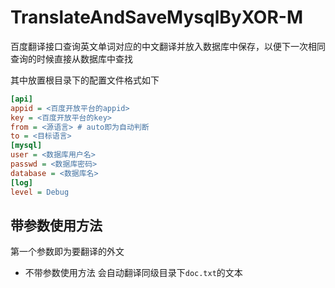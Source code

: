 # TranslateAndSaveMysqlByXOR-M

百度翻译接口查询英文单词对应的中文翻译并放入数据库中保存，以便下一次相同查询的时候直接从数据库中查找

其中放置根目录下的配置文件格式如下

```ini
[api]
appid = <百度开放平台的appid>
key = <百度开放平台的key>
from = <源语言> # auto即为自动判断 
to = <目标语言>
[mysql]
user = <数据库用户名>
passwd = <数据库密码>
database = <数据库名>
[log]
level = Debug
```

## 带参数使用方法
第一个参数即为要翻译的外文
+ 不带参数使用方法
会自动翻译同级目录下`doc.txt`的文本